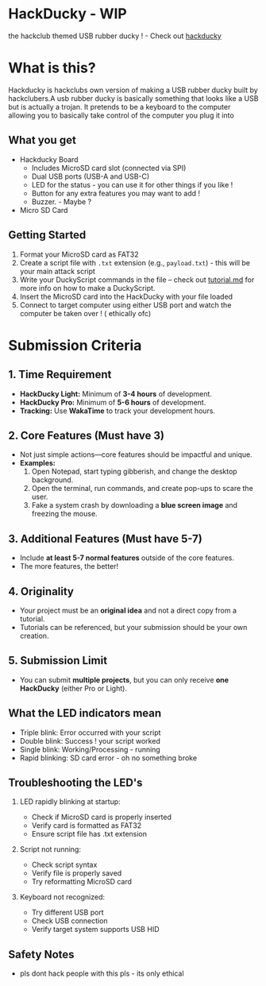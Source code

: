 # HackDucky - WIP

the hackclub themed USB rubber ducky ! - Check out [hackducky](https://hackclub.slack.com/archives/C08B8HZBC85)

# What is this?

Hackducky is hackclubs own version of making a USB rubber ducky built by hackclubers.A usb rubber ducky is basically something that looks like a USB but is actually a trojan. It pretends to be a keyboard to the computer allowing you to basically take control of the computer you plug it into

## What you get

- Hackducky Board
    -  Includes MicroSD card slot (connected via SPI)
    -  Dual USB ports (USB-A and USB-C)
    -  LED for the status - you can use it for other things if you like !
    -  Button for any extra features you may want to add !
    -  Buzzer. - Maybe ?
- Micro SD Card


## Getting Started

1. Format your MicroSD card as FAT32
2. Create a script file with `.txt` extension (e.g., `payload.txt`) - this will be your main attack script
3. Write your DuckyScript commands in the file – check out [tutorial.md](tutorial.md) for more info on how to make a DuckyScript.
4. Insert the MicroSD card into the HackDucky with your file loaded
5. Connect to target computer using either USB port and watch the computer be taken over ! ( ethically ofc)

# Submission Criteria  

## 1. Time Requirement  
- **HackDucky Light:** Minimum of **3-4 hours** of development.  
- **HackDucky Pro:** Minimum of **5-6 hours** of development.  
- **Tracking:** Use **WakaTime** to track your development hours.  

## 2. Core Features (Must have 3)  
- Not just simple actions—core features should be impactful and unique.  
- **Examples:**  
  1. Open Notepad, start typing gibberish, and change the desktop background.  
  2. Open the terminal, run commands, and create pop-ups to scare the user.  
  3. Fake a system crash by downloading a **blue screen image** and freezing the mouse.  

## 3. Additional Features (Must have 5-7)  
- Include **at least 5-7 normal features** outside of the core features.  
- The more features, the better!  

## 4. Originality  
- Your project must be an **original idea** and not a direct copy from a tutorial.  
- Tutorials can be referenced, but your submission should be your own creation.  

## 5. Submission Limit  
- You can submit **multiple projects**, but you can only receive **one HackDucky** (either Pro or Light).  


## What the LED indicators mean

- Triple blink: Error occurred with your script
- Double blink: Success ! your script worked
- Single blink: Working/Processing - running
- Rapid blinking: SD card error  - oh no something broke


## Troubleshooting the LED's

1. LED rapidly blinking at startup:
   - Check if MicroSD card is properly inserted
   - Verify card is formatted as FAT32
   - Ensure script file has .txt extension

2. Script not running:
   - Check script syntax
   - Verify file is properly saved
   - Try reformatting MicroSD card

3. Keyboard not recognized:
   - Try different USB port
   - Check USB connection
   - Verify target system supports USB HID

## Safety Notes

- pls dont hack people with this pls - its only ethical
